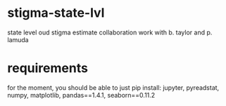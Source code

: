 # stigma-state-lvl
state level oud stigma estimate collaboration work with b. taylor and p. lamuda

# requirements
for the moment, you should be able to just pip install: jupyter, pyreadstat, numpy, matplotlib, pandas==1.4.1, seaborn==0.11.2
